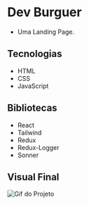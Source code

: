 # Dev Burguer
- Uma Landing Page.

## Tecnologias
- HTML
- CSS
- JavaScript

## Bibliotecas
- React
- Tailwind
- Redux
- Redux-Logger
- Sonner

## Visual Final
<img alt='Gif do Projeto'>